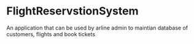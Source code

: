 # FlightReservstionSystem
 An application that can be used by arline admin to maintian database of customers, flights  and book tickets
